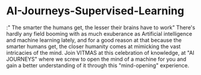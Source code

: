 # AI-Journeys-Supervised-Learning
:" The smarter the humans get, the lesser their brains have to work"  There's hardly any field booming with as much exuberance as Artificial intelligence and machine learning lately, and for a good reason at that because the smarter humans get, the closer humanity comes at mimicking the vast intricacies of the mind. Join VITMAS at this celebration of knowledge, at "AI JOURNEYS" where we screw to open the mind of a machine for you and gain a better understanding of it through this "mind-opening" experience.
